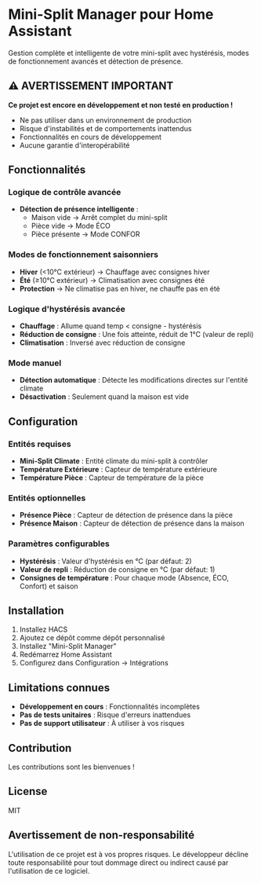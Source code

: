 # Mini-Split Manager pour Home Assistant

Gestion complète et intelligente de votre mini-split avec hystérésis, modes de fonctionnement avancés et détection de présence.

## ⚠️ AVERTISSEMENT IMPORTANT

**Ce projet est encore en développement et non testé en production !**
- Ne pas utiliser dans un environnement de production
- Risque d'instabilités et de comportements inattendus
- Fonctionnalités en cours de développement
- Aucune garantie d'interopérabilité

## Fonctionnalités

### Logique de contrôle avancée
- **Détection de présence intelligente** : 
  - Maison vide → Arrêt complet du mini-split
  - Pièce vide → Mode ÉCO
  - Pièce présente → Mode CONFOR

### Modes de fonctionnement saisonniers
- **Hiver** (<10°C extérieur) → Chauffage avec consignes hiver
- **Été** (≥10°C extérieur) → Climatisation avec consignes été
- **Protection** → Ne climatise pas en hiver, ne chauffe pas en été

### Logique d'hystérésis avancée
- **Chauffage** : Allume quand temp < consigne - hystérésis
- **Réduction de consigne** : Une fois atteinte, réduit de 1°C (valeur de repli)
- **Climatisation** : Inversé avec réduction de consigne

### Mode manuel
- **Détection automatique** : Détecte les modifications directes sur l'entité climate
- **Désactivation** : Seulement quand la maison est vide

## Configuration

### Entités requises
- **Mini-Split Climate** : Entité climate du mini-split à contrôler
- **Température Extérieure** : Capteur de température extérieure
- **Température Pièce** : Capteur de température de la pièce

### Entités optionnelles
- **Présence Pièce** : Capteur de détection de présence dans la pièce
- **Présence Maison** : Capteur de détection de présence dans la maison

### Paramètres configurables
- **Hystérésis** : Valeur d'hystérésis en °C (par défaut: 2)
- **Valeur de repli** : Réduction de consigne en °C (par défaut: 1)
- **Consignes de température** : Pour chaque mode (Absence, ÉCO, Confort) et saison

## Installation

1. Installez HACS
2. Ajoutez ce dépôt comme dépôt personnalisé
3. Installez "Mini-Split Manager"
4. Redémarrez Home Assistant
5. Configurez dans Configuration → Intégrations

## Limitations connues

- **Développement en cours** : Fonctionnalités incomplètes
- **Pas de tests unitaires** : Risque d'erreurs inattendues
- **Pas de support utilisateur** : À utiliser à vos risques

## Contribution

Les contributions sont les bienvenues !

## License

MIT

## Avertissement de non-responsabilité

L'utilisation de ce projet est à vos propres risques. Le développeur décline toute responsabilité pour tout dommage direct ou indirect causé par l'utilisation de ce logiciel.
